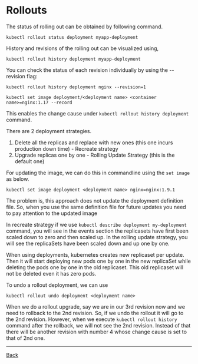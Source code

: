 # Rollouts

The status of rolling out can be obtained by following command.

```
kubectl rollout status deployment myapp-deployment
```

History and revisions of the rolling out can be visualized using,

```
kubectl rollout history deployment myapp-deployment
```

You can check the status of each revision individually by using the --revision flag:

```
kubectl rollout history deployment nginx --revision=1
```

```
kubectl set image deployment/<deployment name> <container name>=nginx:1.17 --record
``` 

This enables the change cause under `kubectl rollout history deployment` command.

There are 2 deployment strategies.

1. Delete all the replicas and replace with new ones (this one incurs production down time) - Recreate strategy
2. Upgrade replicas one by one - Rolling Update Strategy (this is the default one)

For updating the image, we can do this in commandline using the `set image` as below.

```
kubectl set image deployment <deployment name> nginx=nginx:1.9.1
```

The problem is, this approach does not update the deployment definition file. So, when you use the same definition file
for future updates you need to pay attention to the updated image

In recreate strategy if we use `kubectl describe deployment my-deployment` command, you will see in the events section
the replicasets have first been scaled down to zero and then scaled up. In the rolling update strategy, you will see the
replicaSets have been scaled down and up one by one.

When using deployments, kubernetes creates new replicaset per update. Then it will start deploying new pods one by one
in the new replicaSet while deleting the pods one by one in the old replicaset. This old replicaset will not be deleted
even it has zero pods.

To undo a rollout deployment, we can use

```
kubectl rollout undo deployment <deployment name>
```

When we do a rollout upgrade, say we are in our 3rd revision now and we need to rollback to the 2nd revision. So, if we
undo the rollout it will go to the 2nd revision. However, when we execute `kubectl rollout history` command after the
rollback, we will not see the 2nd revision. Instead of that there will be another revision with number 4 whose change
cause is set to that of 2nd one.

---
[Back](index.md)